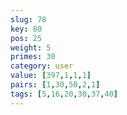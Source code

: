 ```yaml
---
slug: 78
key: 80
pos: 25
weight: 5
primes: 30
category: user
value: [397,1,1,1]
pairs: [1,30,50,2,1]
tags: [5,16,20,30,37,40]
---
```

